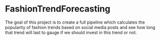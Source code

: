 # FashionTrendForecasting

The goal of this project is to create a full pipeline which calculates the popularity of fashion trends based on social media posts and see how long that trend will last to gauge if we should invest in this trend or not.